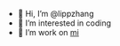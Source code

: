 - 👋 Hi, I’m @lippzhang
- 👀 I’m interested in coding
- 💞️ I’m work on [mi](https://www.mi.com/)

<!---
lippzhang/lippzhang is a ✨ special ✨ repository because its `README.md` (this file) appears on your GitHub profile.
You can click the Preview link to take a look at your changes.
--->
